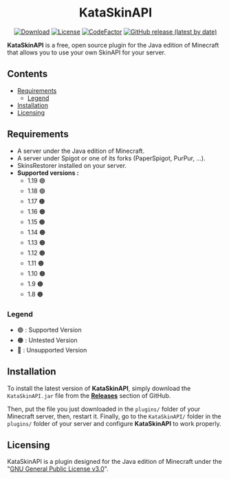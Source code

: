 <h1 align="center">
  KataSkinAPI
</h1>

<div align="center">

[![Download](https://img.shields.io/github/downloads/TheOldBestDev/KataSkinAPI/total?style=for-the-badge)](https://github.com/TheOldBestDev/KataSkinAPI/releases/)
[![License](https://img.shields.io/badge/License-GNU%20General%20Public%20License%20v3.0-blue?style=for-the-badge)](https://github.com/TheOldBestDev/KataSkinAPI/blob/Main/LICENSE)
[![CodeFactor](https://www.codefactor.io/repository/github/TheOldBestDev/KataSkinAPI/badge?style=for-the-badge)](https://www.codefactor.io/repository/github/TheOldBestDev/KataSkinAPI)
[![GitHub release (latest by date)](https://img.shields.io/github/v/release/TheOldBestDev/KataSkinAPI?color=green&label=Version&style=for-the-badge)](https://github.com/TheOldBestDev/KataSkinAPI/releases/latest)
</div>

**KataSkinAPI** is a free, open source plugin for the Java edition of Minecraft that allows you to use your own SkinAPI for your server.

## Contents

- [Requirements](#requirements)
  - [Legend](#legend)
- [Installation](#installation)
- [Licensing](#licensing)

## Requirements

- A server under the Java edition of Minecraft.
- A server under Spigot or one of its forks (PaperSpigot, PurPur, ...).
- SkinsRestorer installed on your server.
- **Supported versions :**
  - 1.19 🟢
  - 1.18 🟢
  - 1.17 🟠
  - 1.16 🟠
  - 1.15 🟠
  - 1.14 🟠
  - 1.13 🟠
  - 1.12 🟠
  - 1.11 🟠
  - 1.10 🟠
  - 1.9 🟠
  - 1.8 🟠

### Legend

- 🟢 : Supported Version
- 🟠 : Untested Version
- 🔴 : Unsupported Version

## Installation

To install the latest version of **KataSkinAPI**, simply download the `KataSkinAPI.jar` file from the **[Releases](https://github.com/TheOldBestDev/KataSkinAPI/releases)** section of GitHub.

Then, put the file you just downloaded in the `plugins/` folder of your Minecraft server, then, restart it.
Finally, go to the `KataSkinAPI/` folder in the `plugins/` folder of your server and configure **KataSkinAPI** to work properly.

## Licensing

KataSkinAPI is a plugin designed for the Java edition of Minecraft under the "[GNU General Public License v3.0](https://github.com/TheOldBestDev/KataSkinAPI/blob/Main/LICENSE)".

